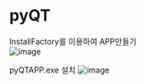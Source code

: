 # pyQT

InstallFactory를 이용하여 APP만들기  
![image](https://github.com/user-attachments/assets/bbad985f-5fd8-4f69-b8a2-fca561beb7e7)  

pyQTAPP.exe 설치
![image](https://github.com/user-attachments/assets/1cfd552c-3c3f-4050-94ab-a2d2e106134a)
